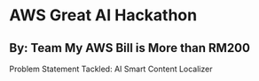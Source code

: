 <h1>AWS Great AI Hackathon</h1>
<h2>By: Team My AWS Bill is More than RM200</h2>

Problem Statement Tackled: AI Smart Content Localizer 
